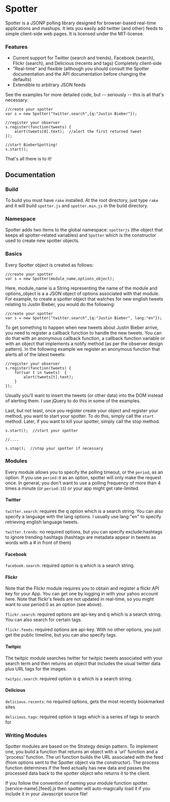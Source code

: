 # Spotter
Spotter is a JSONP polling library designed for browser-based real-time applications and mashups. It lets you easily add twitter (and other) feeds to simple client-side web pages.  It is licensed under the MIT-license.

### Features

* Current support for Twitter (search and trends), Facebook (search), Flickr (search), and Delicious (recents and tags)
Completely client-side
* "Real-time" and flexible (although you should consult the Spotter documentation and the API documentation before changing the defaults)
* Extendible to arbitrary JSON feeds

See the examples for more detailed code, but -- seriously -- this is all that's necessary:

    //create your spotter
    var s = new Spotter("twitter.search",{q:"Justin Bieber"});

    //register your observer
    s.register(function(tweets) {
        alert(tweets[0].text);  //alert the first returned tweet
    });

    //start BieberSpotting!
    s.start(); 

That's all there is to it!

## Documentation

### Build

To build you must have `rake` installed.  At the root directory, just type `rake` and it will build `spotter.js` and `spotter.min.js` in the build directory.

### Namespace

Spotter adds two items to the global namespace: `spotterjs` (the object that keeps all spotter-related variables) and `Spotter` which is the constructor used to create new spotter objects.

### Basics

Every Spotter object is created as follows:

    //create your spotter
    var s = new Spotter(module_name,options_object);

Here, module_name is a String representing the name of the module and options_object is a a JSON object of options associated with that module. For example, to create a spotter object that watches for new english tweets relating to Justin Bieber, you would do the following:

    //create your spotter
    var s = new Spotter("twitter.search",{q:"Justin Bieber", lang:"en"});

To get something to happen when new tweets about Justin Bieber arrive, you need to register a callback function to handle the new tweets. You can do that with an anonymous callback function, a callback function variable or with an object that implements a notify method (as per the observer design pattern). In the following example we register an anonymous function that alerts all of the latest tweets:

    //register your observer
    s.register(function(tweets) {
        for(var t in tweets)  {
            alert(tweets[t].text);
        }
    });

Usually you'll want to insert the tweets (or other data) into the DOM instead of alerting them. I use jQuery to do this in some of the examples.

Last, but not least, once you register create your object and register your method, you want to start your spotter. To do this, simply call the `start` method. Later, if you want to kill your spotter, simply call the stop method.

    s.start();  //start your spotter

    //....

    s.stop();  //stop your spotter if necessary


### Modules

Every module allows you to specify the polling timeout, or the `period`, as an option. If you use `period:0` as an option, spotter will only make the request once. In general, you don't want to use a polling frequency of more than 4 times a minute (or `period:15`) or your app might get rate-limited.

#### Twitter

`twitter.search`: requires the q option which is a search string. You can also specify a language with the lang options. I usually use lang:"en" to specify retrieving english language tweets.

`twitter.trends`: no required options, but you can specify exclude:hashtags to ignore trending hashtags (hashtags are metadata appear in tweets as words with a # in front of them)

#### Facebook

`facebook.search`: required option is q which is a search string.

#### Flickr

Note that the Flickr module requires you to obtain and register a flickr API key for your App. You can get one by logging in with your yahoo account here. Note that flickr's feeds are not updated in real-time, so you might want to use period:0 as an option (see above).

`flickr.search`: required options are api-key and q which is a search string. You can also search for certain tags.

`flickr.feeds`: required options are api-key. With no other options, you just get the public timeline, but you can also specify tags.

#### Twitpic

The twitpic module searches twitter for twitpic tweets associated with your search term and then returns an object that includes the usual twitter data plus URL tags for the images.

`twitpic.search`: required option is q which is a search string.

#### Delicious

`delicious.recents`: no required options, gets the most recently bookmarked sites

`delicious.tags`: required option is tags which is a series of tags to search for

### Writing Modules

Spotter modules are based on the Strategy design pattern.  To implement one, you build a
function that returns an object with a 'url' function and a 'process' function.  The url
function builds the URL associated with the feed (from options sent to the Spotter object via
the constructor).  The process function determines if the feed actually has new
data and passes the processed data back to the spotter object who returns it to the client.
  
If you follow the convention of naming your module function spotter.[service-name].[feed].js then
spotter will auto-magically load it if you include it in your Javascript source file!</p>